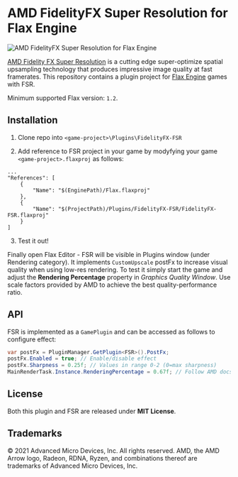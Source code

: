 # AMD FidelityFX Super Resolution for Flax Engine

![AMD FidelityFX Super Resolution for Flax Engine](amd-fsr-flax.png)

[AMD Fidelity FX Super Resolution](https://gpuopen.com/fidelityfx-superresolution/) is a cutting edge super-optimize spatial upsampling technology that produces impressive image quality at fast framerates. This repository contains a plugin project for [Flax Engine](https://flaxengine.com/) games with FSR.

Minimum supported Flax version: `1.2`.

## Installation

1. Clone repo into `<game-project>\Plugins\FidelityFX-FSR`

2. Add reference to FSR project in your game by modyfying your game `<game-project>.flaxproj` as follows:


```
...
"References": [
    {
        "Name": "$(EnginePath)/Flax.flaxproj"
    },
    {
        "Name": "$(ProjectPath)/Plugins/FidelityFX-FSR/FidelityFX-FSR.flaxproj"
    }
]
```

3. Test it out!


Finally open Flax Editor - FSR will be visible in Plugins window (under Rendering category). It implements `CustomUpscale` postFx to increase visual quality when using low-res rendering. To test it simply start the game and adjust the **Rendering Percentage** property in *Graphics Quality Window*. Use scale factors provided by AMD to achieve the best quality-performance ratio. 

## API

FSR is implemented as a `GamePlugin` and can be accessed as follows to configure effect:

```cs
var postFx = PluginManager.GetPlugin<FSR>().PostFx;
postFx.Enabled = true; // Enable/disable effect
postFx.Sharpness = 0.25f; // Values in range 0-2 (0=max sharpness)
MainRenderTask.Instance.RenderingPercentage = 0.67f; // Follow AMD docs for scaling factors
```

## License

Both this plugin and FSR are released under **MIT License**.

## Trademarks

© 2021 Advanced Micro Devices, Inc. All rights reserved. AMD, the AMD Arrow logo, Radeon, RDNA, Ryzen, and combinations thereof are trademarks of Advanced Micro Devices, Inc.
